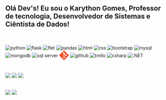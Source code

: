 ## Olá Dev's! Eu sou o Karython Gomes, Professor de tecnologia, Desenvolvedor de Sistemas e Ciêntista de Dados!

<br>


<div style="display: inline_block"><br>
    <img align="center" alt="python" height="40" width="40" src="https://cdn.jsdelivr.net/gh/devicons/devicon/icons/python/python-original.svg">
    <img align="center" alt="flask" height="40" width="40" src="https://cdn.jsdelivr.net/gh/devicons/devicon/icons/flask/flask-original.svg">
    <img align="center" alt="flet" height="40" width="40" src="https://raw.githubusercontent.com/flet-dev/flet/main/assets/flet-logo.png">
    <img align="center" alt="pandas" height="40" width="40" src="https://cdn.jsdelivr.net/gh/devicons/devicon/icons/pandas/pandas-original.svg">
    <img align="center" alt="html" height="30" width="40" src="https://cdn.jsdelivr.net/gh/devicons/devicon/icons/html5/html5-original.svg">
    <img align="center" alt="css" height="30" width="40" src="https://cdn.jsdelivr.net/gh/devicons/devicon/icons/css3/css3-original.svg">
    <img align="center" alt="bootstrap" height="40" width="40" src="https://cdn.jsdelivr.net/gh/devicons/devicon/icons/bootstrap/bootstrap-original.svg">
    <img align="center" alt="mysql" height="52" width="52" src="https://cdn.jsdelivr.net/gh/devicons/devicon/icons/mysql/mysql-original-wordmark.svg">
    <img align="center" alt="mongodb" height="40" width="40" src="https://cdn.jsdelivr.net/gh/devicons/devicon/icons/mongodb/mongodb-original.svg">
    <img align="center" alt="sql server" height="40" width="40" src="https://cdn.icon-icons.com/icons2/2415/PNG/512/microsoft_sql_server_original_logo_icon_146685.png">
    <img align="center" alt="git" height="30" width="30" src="https://raw.githubusercontent.com/devicons/devicon/master/icons/git/git-original.svg">
    <img align="center" alt="github" height="40" width="40" src="https://img.icons8.com/?size=512&id=bVGqATNwfhYq&format=png">
    <img align="center" alt="trello" height="40" width="40" src="https://img.icons8.com/?size=512&id=21049&format=png">
    <img align="center" alt="csharp" height="40" width="40" src="https://cdn.jsdelivr.net/gh/devicons/devicon/icons/csharp/csharp-original.svg">
    <img align="center" alt=".NET" height="40" width="40" src="https://upload.wikimedia.org/wikipedia/commons/e/ee/.NET_Core_Logo.svg">
    
</div>


#

<div style="display: inline_block">
    <a href="https://karythongomes.com.br/" target="_blank">
        <img src="https://img.shields.io/badge/Portfolio-20B2AA?style=for-the-badge&logo=superuser&logoColor=white" target="_blank"/><a/>
    <a href="https://www.linkedin.com/in/karython-gomes-14501a1a1/" target="_blank">
        <img src="https://img.shields.io/badge/LinkedIn-0077B5?style=for-the-badge&logo=linkedin&logoColor=white" target="_blank"/><a/>
    <a href="https://instagram.com/karython_gomes" target="_blank">
        <img src="https://img.shields.io/badge/Instagram-E4405F?style=for-the-badge&logo=instagram&logoColor=white" target="_blank"/><a/>
</div>
<br>
<div align="center">

<br>

</div>

  <div style="display: inline_block">
  <a href="https://github.com/karython">
  <img height="180em" src="https://github-readme-stats.vercel.app/api?username=karython&show_icons=true&theme=dracula&include_all_commits=true&count_private=true"/></a>      
  <a href="https://github.com/karython">
  <img height="180em" src="https://github-readme-stats.vercel.app/api/top-langs/?username=karython&layout=compact&size_weight=0.5&count_weight=0.5&theme=dracula"/></a>  
</div>
